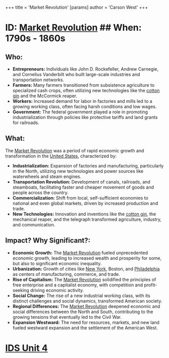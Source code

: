 +++
 title = 'Market Revolution'
[params]
	author = 'Carson West'
+++
# ID: [Market Revolution](./../market-revolution/) ## When: 1790s - 1860s
## Who: 
* **Entrepreneurs:** Individuals like John D. Rockefeller, Andrew Carnegie, and Cornelius Vanderbilt who built large-scale industries and transportation networks.
* **Farmers:** Many farmers transitioned from subsistence agriculture to specialized cash crops, often utilizing new technologies like the [cotton gin](./../cotton-gin/) and the McCormick reaper. 
* **Workers:** Increased demand for labor in factories and mills led to a growing working class, often facing harsh conditions and low wages.
* **Government:** The federal government played a role in promoting industrialization through policies like protective tariffs and land grants for railroads.

## What:
The [Market Revolution](./../market-revolution/) was a period of rapid economic growth and transformation in the [United States](./../united-states/), characterized by:
* **Industrialization:**  Expansion of factories and manufacturing, particularly in the North, utilizing new technologies and power sources like waterwheels and steam engines.
* **Transportation Revolution:** Development of canals, railroads, and steamboats, facilitating faster and cheaper movement of goods and people across the country.
* **Commercialization:** Shift from local, self-sufficient economies to national and even global markets, driven by increased production and trade.
* **New Technologies:** Innovation and inventions like the [cotton gin](./../cotton-gin/), the mechanical reaper, and the telegraph transformed agriculture, industry, and communication.

## Impact? Why Significant?:
* **Economic Growth:** The [Market Revolution](./../market-revolution/) fueled unprecedented economic growth, leading to increased wealth and prosperity for some, but also to significant economic inequality.
* **Urbanization:**  Growth of cities like [New York](./../new-york/), Boston, and [Philadelphia](./../philadelphia/) as centers of manufacturing, commerce, and trade.
* **Rise of Capitalism:** The [Market Revolution](./../market-revolution/) solidified the principles of free enterprise and a capitalist economy, with competition and profit-seeking driving economic activity.
* **Social Change:**  The rise of a new industrial working class, with its distinct challenges and social dynamics, transformed American society. 
* **Regional Differences:** The [Market Revolution](./../market-revolution/) deepened economic and social differences between the North and South, contributing to the growing tensions that eventually led to the Civil War. 
* **Expansion Westward:** The need for resources, markets, and new land fueled westward expansion and the settlement of the American West. 

# [IDS Unit 4](./../ids-unit-4/)